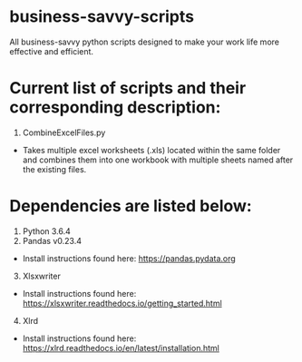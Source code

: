 # business-savvy-scripts
All business-savvy python scripts designed to make your work life more effective and efficient.

# Current list of scripts and their corresponding description:

1. CombineExcelFiles.py
 * Takes multiple excel worksheets (.xls) located within the same folder and combines them into one workbook with multiple    sheets named after the existing files.

# Dependencies are listed below:

1. Python 3.6.4
2. Pandas v0.23.4
  * Install instructions found here: https://pandas.pydata.org
3. Xlsxwriter
  * Install instructions found here: https://xlsxwriter.readthedocs.io/getting_started.html
4. Xlrd
  * Install instructions found here: https://xlrd.readthedocs.io/en/latest/installation.html
